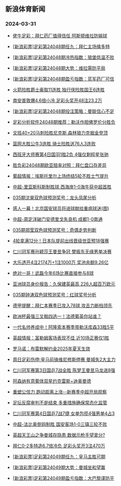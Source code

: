 ## 新浪体育新闻 
### 2024-03-31

+ [佬牛足彩：拜仁药厂值得信任 阿斯顿维拉防输球](https://sports.sina.com.cn/l/2024-03-30/doc-inaqafvy0510665.shtml)

+ [[新浪彩票]足彩第24048期任九：拜仁主场擒多特](https://sports.sina.com.cn/l/2024-03-30/doc-inapzzqa0612349.shtml)

+ [[新浪彩票]足彩第24048期冷热指数：狼堡低温不败](https://sports.sina.com.cn/l/2024-03-30/doc-inapzzqa0612468.shtml)

+ [[新浪彩票]足彩第24048期大势：维拉需防平局](https://sports.sina.com.cn/l/2024-03-30/doc-inapzzqa0612169.shtml)

+ [[新浪彩票]足彩第24048期盈亏指数：蓝军药厂可信](https://sports.sina.com.cn/l/2024-03-30/doc-inapzzpw1707524.shtml)

+ [火箭险胜爵士豪取11连胜 独行侠险胜国王6连胜](https://sports.sina.com.cn/basketball/nba/2024-03-30/doc-inaqancw0395221.shtml)

+ [南安普敦爆4.6倍小冷 足彩头奖开48注23.2万](https://sports.sina.com.cn/l/2024-03-30/doc-inapzzpw1706090.shtml)

+ [[新浪彩票]足彩第24048期投注策略：曼联信心不足](https://sports.sina.com.cn/l/2024-03-30/doc-inapzzpy3836635.shtml)

+ [足彩分析软件24048期推荐：勒沃作胆佛罗伦分胜负](https://sports.sina.com.cn/l/2024-03-30/doc-inapzzqa0611450.shtml)

+ [文班40+20马刺险胜尼克斯 森林狼力克掘金登顶](https://sports.sina.com.cn/basketball/nba/2024-03-30/doc-inaqancu3611575.shtml)

+ [篮网大胜公牛3连胜 骑士险胜送76人3连败](https://sports.sina.com.cn/basketball/nba/2024-03-30/doc-inaqancx9590446.shtml)

+ [西班牙大师赛第4日国羽1胜2负 4强仅剩程星张驰](https://sports.sina.com.cn/others/badmin/2024-03-30/doc-inapzkse2062961.shtml)

+ [胜负彩24048期欧亚赔率对照：拜仁盘口存差异](https://sports.sina.com.cn/l/2024-03-30/doc-inapzekn1052499.shtml)

+ [葡超情报：埃斯托里尔上场终结5轮不胜士气提升](https://sports.sina.com.cn/l/2024-03-30/doc-inaqasmu0273694.shtml)

+ [中超-里亚斯科斯制胜球 西海岸1-0海牛获中超首胜](https://sports.sina.com.cn/china/j/2024-03-30/doc-inaqciih1055198.shtml)

+ [035期沈昊双色球预测奖号：龙头凤尾分析](https://sports.sina.com.cn/l/2024-03-30/doc-inapzekh2154052.shtml)

+ [感人一幕！北京国安球员将进球献给重病球迷(图)](https://sports.sina.com.cn/china/j/2024-03-30/doc-inaqcazq0068008.shtml)

+ [中超-周定洋破门安德里戈失良机 成都1-0南通](https://sports.sina.com.cn/china/j/2024-03-30/doc-inaqciih1054302.shtml)

+ [035期郑莹双色球预测奖号：奇偶走势判断](https://sports.sina.com.cn/l/2024-03-30/doc-inapzekn1046843.shtml)

+ [4轮拿满12分！日本队提前出线晋级世亚预18强赛](https://sports.sina.com.cn/china/asia/2024-03-30/doc-inaqciik3165544.shtml)

+ [仁川冠军赛孙颖莎王曼昱争冠 樊振东无缘男单决赛](https://sports.sina.com.cn/others/pingpang/2024-03-30/doc-inaqciim9961222.shtml)

+ [大乐透开4注2174万+1注1000万 奖池余额9.26亿](https://sports.sina.com.cn/l/2024-03-30/doc-inaqcprh3056667.shtml)

+ [绝对一哥！武磊今年6场比赛直接参与8球](https://sports.sina.com.cn/china/j/2024-03-30/doc-inaqcprh3055980.shtml)

+ [亚洲球员身价报告：久保建英最高 226人超百万欧元](https://sports.sina.com.cn/china/national/2024-03-30/doc-inaqciik3170981.shtml)

+ [035期钟涛双色球预测奖号：红球奖号分析](https://sports.sina.com.cn/l/2024-03-30/doc-inapyyaq1174372.shtml)

+ [德甲提醒：拜仁本赛季已攻入78球 攻击力断档领先](https://sports.sina.com.cn/l/2024-03-30/doc-inapzekh2156416.shtml)

+ [欧洲杯最强三叉戟四选一！法德葡英你站谁？](https://sports.sina.com.cn/global/europe/2024-03-30/doc-inaqafvu1603699.shtml)

+ [一代名帅养成中！阿隆索本赛季带勒沃库森33胜5平](https://sports.sina.com.cn/global/germany/2024-03-30/doc-inaqafvz9710285.shtml)

+ [英超情报：富勒姆客场表现不佳 近10场正赛仅1胜](https://sports.sina.com.cn/l/2024-03-30/doc-inaqasmq1368898.shtml)

+ [罗马诺：布雷默解约金2025年夏天生效](https://sports.sina.com.cn/g/2024-03-29/doc-inapwzmh3158505.shtml)

+ [周日足彩伤停:皇马前锋维尼修斯停赛 曼城失2大主力](https://sports.sina.com.cn/l/2024-03-29/doc-inapytuq4478102.shtml)

+ [仁川冠军赛第3日国乒7战全胜 陈梦王曼昱马龙进8强](https://sports.sina.com.cn/others/pingpang/2024-03-29/doc-inapzekn1063866.shtml)

+ [阿森纳有意葡体双星约克雷斯+迪奥曼德](https://sports.sina.com.cn/g/2024-03-29/doc-inapwzmh3157401.shtml)

+ [重塑公信力 跑动距离上涨--新赛季中超开局观察](https://sports.sina.com.cn/china/2024-03-29/doc-inapxwqw2719956.shtml)

+ [足坛反腐审判不是结束 多重措施确保常态化监管](https://sports.sina.com.cn/china/2024-03-29/doc-inapxwqy4846053.shtml)

+ [仁川冠军赛第4日国乒7战7捷 女单包揽4强男单4占3](https://sports.sina.com.cn/others/pingpang/2024-03-30/doc-inaqawts0166729.shtml)

+ [中超-法比奥倒钩制胜 国安客场1-0三镇三轮不败](https://sports.sina.com.cn/china/j/2024-03-30/doc-inaqcazr9260523.shtml)

+ [英超天王山之争曼城存隐患 数据示枪手望拿分?](https://sports.sina.com.cn/l/2024-03-31/doc-inapypnq2421721.shtml)

+ [拜仁0-2多特造6.7倍冷负 足彩头奖开3注470万](https://sports.sina.com.cn/l/2024-03-31/doc-inaqekuw2595390.shtml)

+ [[新浪彩票]足彩第24049期任九：皇马主胜可期](https://sports.sina.com.cn/l/2024-03-31/doc-inaqekuz8573953.shtml)

+ [[新浪彩票]足彩第24049期大势：曼城坐和望赢](https://sports.sina.com.cn/l/2024-03-31/doc-inaqekuu0461867.shtml)

+ [[新浪彩票]足彩第24049期盈亏指数：大巴黎谨防平](https://sports.sina.com.cn/l/2024-03-31/doc-inaqekuz8574202.shtml)

